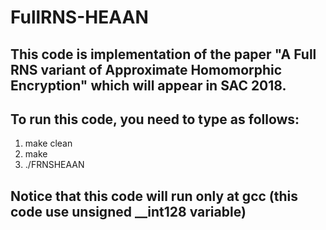 # FullRNS-HEAAN

## This code is implementation of the paper "A Full RNS variant of Approximate Homomorphic Encryption" which will appear in SAC 2018.

## To run this code, you need to type as follows:
1. make clean
2. make 
3. ./FRNSHEAAN

## Notice that this code will run only at gcc (this code use unsigned __int128 variable)
